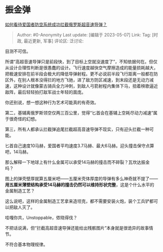 # 振金弹
[如何看待爱国者防空系统成功拦截俄罗斯超音速导弹？](https://www.zhihu.com/question/599330907/answer/3016471097)

> Author: #0-Anonymity
> Last update: [编辑于 2023-05-07]
> Link:
> Tag: [时政, 最近更新, 军事]
> 评论区:
> 泛讨论:

目测不可信。

所谓“高超音速导弹只是前段快，到了目标上空就没速度了”，不知依据何在。但仅从设计合理性判断是很愚蠢的设计。飞行速度越快空气摩擦造成的能量损耗越大，把极速安排在前半段会极大的降低导弹射程。更不必说前半段飞行距离一般都在防区外，在别人根本没得拦的地方飞驰，进了敌方防区减速，到末段还是无动力减速，这种设计就像蒙古骑兵全力冲刺，到敌人弓箭射程内集体下马，扭着秧歌逼近敌阵，最后轻轻拍打敌军战士年轻的面庞。

你还别说，想一想这种行为艺术可能真的有奇效。

第二，基辅离俄罗斯领空仅两三百公里，觉得“匕首会在基辅上空耗尽动力减速”属于很奇怪的幻想。

第三，所有人都承认拦截弹追尾拦截超高音速导弹不现实，只有迎头拦截一种可能。

匕首自己速度10马赫，爱国者平均速度3.7马赫、最大6马赫。迎头撞击保守点算吧，14马赫。

那么解释一下地球上有什么金属可以承受14马赫的撞击而不碎裂？瓦坎达振金吗？

图上的弹壳壁厚就算五厘米吧——五厘米壳体厚度的导弹有多么神奇就不提了——**用五厘米薄壁结构承受14马赫的撞击仍然可以维持形状完整**，这是个什么水平的金属制造工艺？

这么说吧，这样的金属制造工艺拿来造坦克，都不需要安装火炮，装个工兵铲都可以把敌人灭了。

哇嘎你共，Unstoppable，侬晓得伐？

不把话说满，但“拦截高超音速导弹还能给出残骸图片”本身就是很诡异的故事情节。

不符合基本物理规律。